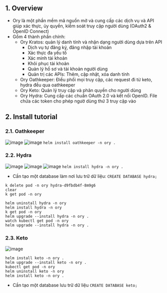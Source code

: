 ## 1. Overview
- Ory là một phần mềm mã nguồn mở và cung cấp các dịch vụ và API giúp xác thực, ủy quyền, kiểm soát truy cập người dùng (OAuth2 & OpenID Connect)
- Gồm 4 thành phần chính:
  + Ory Kratos: quản lý danh tính và nhận dạng người dùng dựa trên API
    * Dịch vụ tự đăng ký, đăng nhập tài khoản
    * Xác thực đa yếu tố
    * Xác minh tài khoản
    * Khôi phục tài khoản
    * Quản lý hồ sơ và tài khoản người dùng
    * Quản trị các APIs: Thêm, cập nhật, xóa danh tính
  + Ory Oathkeeper: Điều phối mọi truy cập, các request đi từ keto, hydra đều qua oathkeeper
  + Ory Keto: Quản lý truy cập và phân quyền cho người dùng
  + Ory Hydra: Cung cấp các chuẩn OAuth 2.0 và kết nối OpenID. File chứa các token cho phép ngườ dùng thứ 3 truy cập vào
## 2. Install tutorial
### 2.1. Oathkeeper
![image](https://user-images.githubusercontent.com/92737759/170169778-930bfc4d-2998-4e72-8786-bc76b09925a7.png)
![image](https://user-images.githubusercontent.com/92737759/170171124-326619ae-d91c-4c2b-92ab-5d9944e46222.png)
`helm install oathkeeper -n ory .`
### 2.2. Hydra
![image](https://user-images.githubusercontent.com/92737759/170167156-6d334180-2c71-4b63-be7a-7896ac2449bd.png)
![image](https://user-images.githubusercontent.com/92737759/170166922-e58d3dc4-d234-44a8-9435-997b6e348069.png)
![image](https://user-images.githubusercontent.com/92737759/170167033-3cc62daf-27c8-4899-990e-329fb22ce1cb.png)
`helm install hydra -n ory .`
- Cần tạo một database làm nơi lưu trữ dữ liệu:
`CREATE DATABASE hydra;`
```
k delete pod -n ory hydra-d9fbdb4f-8m9g6
clear
k get pod -n ory
```
```
helm uninstall hydra -n ory
helm install hydra -n ory
k get pod -n ory
helm upgrade --install hydra -n ory .
watch kubectl get pod -n ory
helm upgrade --install hydra -n ory .
```
### 2.3. Keto
![image](https://user-images.githubusercontent.com/92737759/170172185-6b142976-d6e0-4b70-8151-54abb4299c33.png)
```
helm install keto -n ory .
helm upgrade --install keto -n ory .
kubectl get pod -n ory
helm uninstall keto -n ory
helm install keto -n ory .
```
- Cần tạo một database lưu trữ dữ liệu
`CREATE DATABASE keto;`


